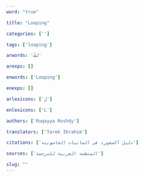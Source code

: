 ```yaml
---
word: "true"

title: "Looping"

categories: ['']

tags: ['looping']

arwords: 'لفّ'

arexps: []

enwords: ['Looping']

enexps: []

arlexicons: ['ل']

enlexicons: ['L']

authors: ['Ruqayya Roshdy']

translators: ['Tarek Ibrahim']

citations: ['دليل أكسفورد في السانيات الحاسوبية']

sources: ['المنظمة العربية للترجمة']

slug: ""
---
```

